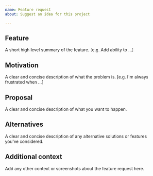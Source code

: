 ```yaml
---
name: Feature request
about: Suggest an idea for this project

---
```


## Feature
A short high level summary of the feature. [e.g. Add ability to ...] 

## Motivation
A clear and concise description of what the problem is. [e.g. I'm always frustrated when ...]

## Proposal
A clear and concise description of what you want to happen.

## Alternatives
A clear and concise description of any alternative solutions or features you've considered.

## Additional context
Add any other context or screenshots about the feature request here.
